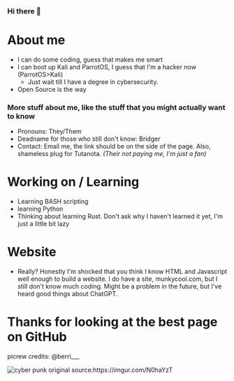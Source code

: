 ### Hi there 👋

<!--
**munkycool/munkycool** is a ✨ _special_ ✨ repository because its `README.md` (this file) appears on your GitHub profile.

Here are some ideas to get you started:

- 🔭 I’m currently working on ...
- 🌱 I’m currently learning ...
- 👯 I’m looking to collaborate on ...
- 🤔 I’m looking for help with ...
- 💬 Ask me about ...
- 📫 How to reach me: ...
- 😄 Pronouns: ...
- ⚡ Fun fact: ...
-->

# About me

- I can do some coding, guess that makes me smart
- I can boot up Kali and ParrotOS, I guess that I'm a hacker now (ParrotOS>Kali)
  - Just wait till I have a degree in cybersecurity. 
- Open Source is the way

### More stuff about me, like the stuff that you might actually want to know

- Pronouns: They/Them
- Deadname for those who still don't know: Bridger
- Contact: Email me, the link should be on the side of the page. Also, shameless plug for Tutanota. *(Their not paying me, I'm just a fan)*

# Working on / Learning 

- Learning BASH scripting
- learning Python
- Thinking about learning Rust. Don't ask why I haven't learned it yet, I'm just a little bit lazy

# Website

- Really? Honestly I'm shocked that you think I know HTML and Javascript well enough to build a website. I do have a site, munkycool.com, but I still don't know much coding. Might be a problem in the future, but I've heard good things about ChatGPT.

# Thanks for looking at the best page on GitHub

picrew credits: @berri___

![cyber punk original source:https://imgur.com/N0haYzT ](https://github.com/munkycool/munkycool/blob/main/game.gif)
